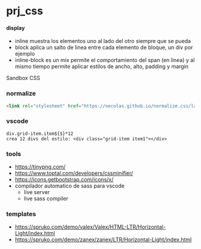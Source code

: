 # prj_css

#### display
- inline muestra los elementos uno al lado del otro siempre que se pueda
- block aplica un salto de linea entre cada elemento de bloque, un div por ejemplo
- inline-block es un mix permite el comportamiento del span (en linea) y al mismo tiempo
  permite aplicar estilos de ancho, alto, padding y margin

Sandbox CSS

### normalize
```html
<link rel="stylesheet" href="https://necolas.github.io/normalize.css/latest/normalize.css">
```

### vscode
```
div.grid-item.item${$}*12
crea 12 divs del estilo: <div class="grid-item item1"></div>
```

### tools
- https://tinypng.com/
- https://www.toptal.com/developers/cssminifier/
- https://icons.getbootstrap.com/icons/x/
- compilador automatico de sass para vscode
  - live server
  - live sass compiler

### templates
- https://spruko.com/demo/valex/Valex/HTML-LTR/Horizontal-Light/index.html
- https://spruko.com/demo/zanex/zanex/LTR/Horizontal-Light/index.html
